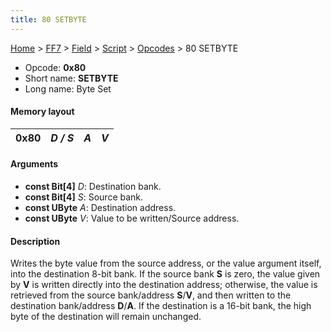 ```yaml
---
title: 80 SETBYTE
---
```


[Home](Main%20Page.md) > [FF7](FF7.md) > [Field](FF7/Field.md) > [Script](FF7/Field/Script.md) > [Opcodes](FF7/Field/Script/Opcodes.md) > 80 SETBYTE

-   Opcode: **0x80**
-   Short name: **SETBYTE**
-   Long name: Byte Set

#### Memory layout

| 0x80 | *D / S* | *A* | *V* |
|------|---------|-----|-----|

#### Arguments

-   **const Bit\[4\]** *D*: Destination bank.
-   **const Bit\[4\]** *S*: Source bank.
-   **const UByte** *A*: Destination address.
-   **const UByte** *V*: Value to be written/Source address.

#### Description

Writes the byte value from the source address, or the value argument
itself, into the destination 8-bit bank. If the source bank **S** is
zero, the value given by **V** is written directly into the destination
address; otherwise, the value is retrieved from the source bank/address
**S**/**V**, and then written to the destination bank/address
**D**/**A**. If the destination is a 16-bit bank, the high byte of the
destination will remain unchanged.
